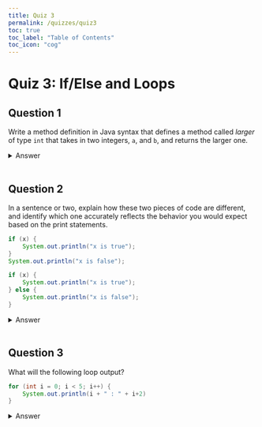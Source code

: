 ```yaml
---
title: Quiz 3
permalink: /quizzes/quiz3
toc: true
toc_label: "Table of Contents"
toc_icon: "cog"
---
```


# Quiz 3: If/Else and Loops

## Question 1

Write a method definition in Java syntax that defines a method called _larger_ of type `int` that takes in two integers, `a`, and `b`, and returns the larger one.

<details><summary>Answer</summary>

Either of the following:

```java
public static int larger(int a, int b) {
    if (a > b) {
        return a;
    }
    return b;
}
```

```java
public static int larger(int a, int b) {
    if (a > b) {
        return a;
    }
     else {
        return b;
     }
}
```

</details>

<br>

## Question 2

In a sentence or two, explain how these two pieces of code are different, and identify which one accurately reflects the behavior you would expect based on the print statements. 

```java
if (x) {
    System.out.println("x is true");
}
System.out.println("x is false");
```

```java
if (x) {
    System.out.println("x is true");
} else { 
    System.out.println("x is false");
}
```

<details><summary>Answer</summary>

In the first case, `x is false` prints regardless of the truth value of `x`, while in the second case, it will only print if `x` is false. Therefore, the second case better represents the expected behavior. 

</details>

<br>

## Question 3

What will the following loop output?

```java
for (int i = 0; i < 5; i++) {
    System.out.println(i + " : " + i+2)
}
```

<details><summary>Answer</summary>

```
0 : 2
1 : 3
2 : 4
3 : 5
4 : 6
```

Note that adding 2 to `i` in the print statement does not actually modify the value of `i` because it is not being assigned back to `i`. 

</details>
<br>